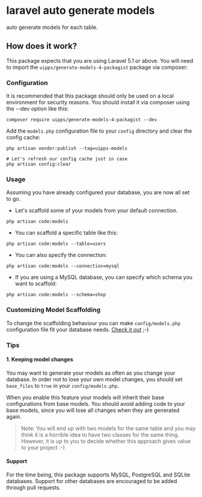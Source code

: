 # laravel auto generate models
  auto generate models for each table. 
  
## How does it work?

This package expects that you are using Laravel 5.1 or above.
You will need to import the `uipps/generate-models-4-packagist` package via composer:

### Configuration

It is recommended that this package should only be used on a local environment for security reasons. You should install it via composer using the --dev option like this:

```shell
composer require uipps/generate-models-4-packagist --dev
```

Add the `models.php` configuration file to your `config` directory and clear the config cache:

```shell
php artisan vendor:publish --tag=uipps-models

# Let's refresh our config cache just in case
php artisan config:clear
```

### Usage

Assuming you have already configured your database, you are now all set to go.

- Let's scaffold some of your models from your default connection.

```shell
php artisan code:models
```

- You can scaffold a specific table like this:

```shell
php artisan code:models --table=users
```

- You can also specify the connection:

```shell
php artisan code:models --connection=mysql
```

- If you are using a MySQL database, you can specify which schema you want to scaffold:

```shell
php artisan code:models --schema=shop
```

### Customizing Model Scaffolding

To change the scaffolding behaviour you can make `config/models.php` configuration file
fit your database needs. [Check it out](https://github.com/uipps/generate-models-4-packagist/blob/laravel_auto_model/config/models.php) ;-)

### Tips

#### 1. Keeping model changes

You may want to generate your models as often as you change your database. In order
not to lose your own model changes, you should set `base_files` to `true` in your `config/models.php`.

When you enable this feature your models will inherit their base configurations from
base models. You should avoid adding code to your base models, since you
will lose all changes when they are generated again.

> Note: You will end up with two models for the same table and you may think it is a horrible idea 
to have two classes for the same thing. However, it is up to you
to decide whether this approach gives value to your project :-)

#### Support

For the time being, this package supports MySQL, PostgreSQL and SQLite databases. Support for other databases are encouraged to be added through pull requests.

